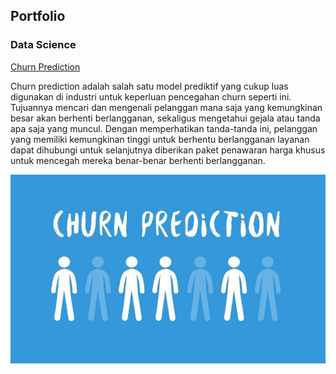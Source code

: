 ## Portfolio



### Data Science

[Churn Prediction](/sample_page)

Churn prediction adalah salah satu model prediktif yang cukup luas digunakan di industri untuk keperluan pencegahan churn seperti ini. Tujuannya mencari dan mengenali pelanggan mana saja yang kemungkinan besar akan berhenti berlangganan, sekaligus mengetahui gejala atau tanda apa saja yang muncul. Dengan memperhatikan tanda-tanda ini, pelanggan yang memiliki kemungkinan tinggi untuk berhentu berlangganan layanan dapat dihubungi untuk selanjutnya diberikan paket penawaran harga khusus untuk mencegah mereka benar-benar berhenti berlangganan.
 
<img src="images/1_91NjmH12J0wiysA4HYBpRA.jpeg?raw=true"/>
